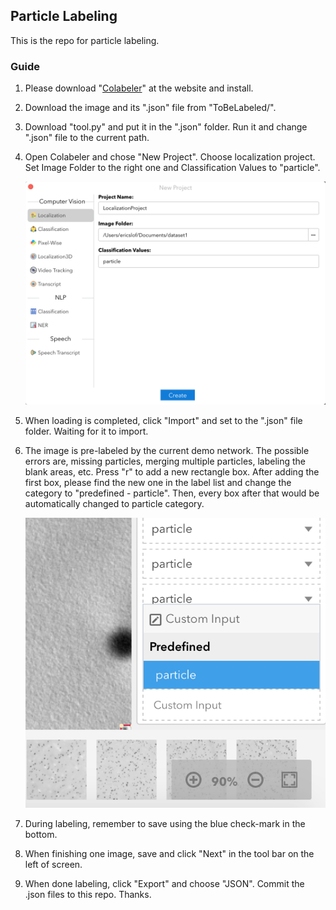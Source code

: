## Particle Labeling

This is the repo for particle labeling.

### Guide

1. Please download "[Colabeler](colabeler.com)" at the website and install.

2. Download the image and its ".json" file from "ToBeLabeled/".

3. Download "tool.py" and put it in the ".json" folder. Run it and change ".json" file to the current path.

4. Open Colabeler and chose "New Project". Choose localization project. Set Image Folder to the right one and Classification Values to "particle".

   ![](readmeImg/p1.png)

5. When loading is completed, click "Import" and set to the ".json" file folder. Waiting for it to import.

6. The image is pre-labeled by the current demo network. The possible errors are, missing particles, merging multiple particles, labeling the blank areas, etc. Press "r" to add a new rectangle box. After adding the first box, please find the new one in the label list and change the category to "predefined - particle". Then, every box after that would be automatically changed to particle category.

   ![](readmeImg/p2.png)

7. During labeling, remember to save using the blue check-mark in the bottom.

8. When finishing one image, save and click "Next" in the tool bar on the left of screen.

9. When done labeling, click "Export" and choose "JSON". Commit the .json files to this repo. Thanks.

